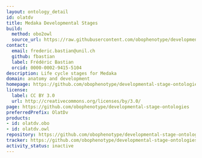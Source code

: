 ```yaml
---
layout: ontology_detail
id: olatdv
title: Medaka Developmental Stages
build:
  method: obo2owl
  source_url: https://raw.githubusercontent.com/obophenotype/developmental-stage-ontologies/master/src/olatdv/olatdv.obo
contact:
  email: frederic.bastian@unil.ch
  github: fbastian
  label: Frédéric Bastian
  orcid: 0000-0002-9415-5104
description: Life cycle stages for Medaka
domain: anatomy and development
homepage: https://github.com/obophenotype/developmental-stage-ontologies/wiki/OlatDv
license:
  label: CC BY 3.0
  url: http://creativecommons.org/licenses/by/3.0/
page: https://github.com/obophenotype/developmental-stage-ontologies
preferredPrefix: OlatDv
products:
- id: olatdv.obo
- id: olatdv.owl
repository: https://github.com/obophenotype/developmental-stage-ontologies
tracker: https://github.com/obophenotype/developmental-stage-ontologies/issues
activity_status: inactive
---
```

